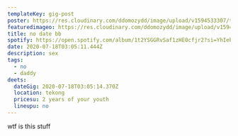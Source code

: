 ```yaml
---
templateKey: gig-post
poster: https://res.cloudinary.com/ddomozydd/image/upload/v1594533307/ta13oo_loqfi5.jpg
featuredimageo: https://res.cloudinary.com/ddomozydd/image/upload/v1594533308/ab67616d0000b2738fc6764dc9a866578bd683a3_snaclp.jpg
title: no date bb
spotify: https://open.spotify.com/album/1t2YSGGRvSaf1zHE0cfjr2?si=YhIebPqGSxmPWDwvh83LWg
date: 2020-07-18T03:05:11.444Z
description: sex
tags:
  - no
  - daddy
deets:
  dateGig: 2020-07-18T03:05:14.370Z
  location: tekong
  pricesu: 2 years of your youth
  lineupu: no
---
```

wtf is this stuff
